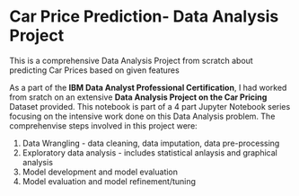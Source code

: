# Car Price Prediction- Data Analysis Project
This is a comprehensive Data Analysis Project from scratch about predicting Car Prices based on given features

As a part of the **IBM Data Analyst Professional Certification**, I had worked from sratch on an extensive **Data Analysis Project on the Car Pricing** Dataset provided. This notebook is part of a 4 part Jupyter Notebook series focusing on the intensive work done on this Data Analysis problem.
The comprehenvise steps involved in this project were:

1. Data Wrangling - data cleaning, data imputation, data pre-processing
2. Exploratory data analysis - includes statistical anlaysis and graphical analysis
3. Model development and model evaluation
4. Model evaluation and model refinement/tuning
